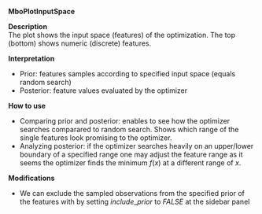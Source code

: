 **MboPlotInputSpace**

**Description**    
 The plot shows the input space (features) of the optimization. The top (bottom) shows numeric (discrete) features.


**Interpretation**   
  * Prior: features samples according to specified input space (equals random search)  
  * Posterior: feature values evaluated by the optimizer

**How to use**  
  * Comparing prior and posterior: enables to see how the optimizer searches comparared to random search. Shows which range of the single features look promising to the optimizer.  
  * Analyzing posterior: if the optimizer searches heavily on an upper/lower boundary of a specified range one may adjust the feature range as it seems the optimizer finds the minimum $f(x)$ at a different range of $x$.
  
**Modifications**
  * We can exclude the sampled observations from the specified prior of the features with by setting $include\_prior$ to $FALSE$ at the sidebar panel


  

